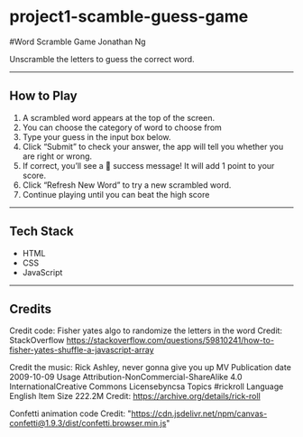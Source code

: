 # project1-scamble-guess-game

#Word Scramble Game
Jonathan Ng

Unscramble the letters to guess the correct word.

---

## How to Play

1. A scrambled word appears at the top of the screen.
2. You can choose the category of word to choose from
3. Type your guess in the input box below.
4. Click “Submit” to check your answer, the app will tell you whether you are right or wrong.
5. If correct, you’ll see a 🎉 success message! It will add 1 point to your score.
6. Click “Refresh New Word” to try a new scrambled word.
7. Continue playing until you can beat the high score

---

## Tech Stack

- HTML
- CSS
- JavaScript

---

## Credits

Credit code:
Fisher yates algo to randomize the letters in the word
Credit: StackOverflow https://stackoverflow.com/questions/59810241/how-to-fisher-yates-shuffle-a-javascript-array

Credit the music: Rick Ashley, never gonna give you up MV
Publication date 2009-10-09
Usage Attribution-NonCommercial-ShareAlike 4.0 InternationalCreative Commons Licensebyncsa
Topics #rickroll
Language English
Item Size 222.2M
Credit: https://archive.org/details/rick-roll

Confetti animation code
Credit: "https://cdn.jsdelivr.net/npm/canvas-confetti@1.9.3/dist/confetti.browser.min.js"

